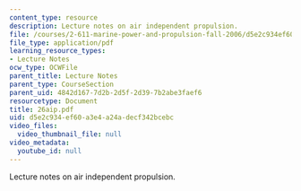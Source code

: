 ```yaml
---
content_type: resource
description: Lecture notes on air independent propulsion.
file: /courses/2-611-marine-power-and-propulsion-fall-2006/d5e2c934ef60a3e4a24adecf342bcebc_26aip.pdf
file_type: application/pdf
learning_resource_types:
- Lecture Notes
ocw_type: OCWFile
parent_title: Lecture Notes
parent_type: CourseSection
parent_uid: 4842d167-7d2b-2d5f-2d39-7b2abe3faef6
resourcetype: Document
title: 26aip.pdf
uid: d5e2c934-ef60-a3e4-a24a-decf342bcebc
video_files:
  video_thumbnail_file: null
video_metadata:
  youtube_id: null
---
```

Lecture notes on air independent propulsion.

